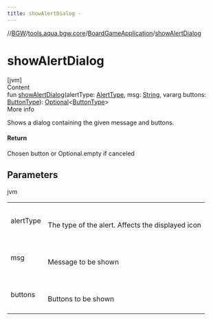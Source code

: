 ```yaml
---
title: showAlertDialog -
---
```

//[BGW](../../../index.md)/[tools.aqua.bgw.core](../index.md)/[BoardGameApplication](index.md)/[showAlertDialog](show-alert-dialog.md)



# showAlertDialog  
[jvm]  
Content  
fun [showAlertDialog](show-alert-dialog.md)(alertType: [AlertType](../../tools.aqua.bgw.dialog/-alert-type/index.md), msg: [String](https://kotlinlang.org/api/latest/jvm/stdlib/kotlin/-string/index.html), vararg buttons: [ButtonType](../../tools.aqua.bgw.dialog/-button-type/index.md)): [Optional](https://docs.oracle.com/javase/8/docs/api/java/util/Optional.html)<[ButtonType](../../tools.aqua.bgw.dialog/-button-type/index.md)>  
More info  


Shows a dialog containing the given message and buttons.



#### Return  


Chosen button or Optional.empty if canceled



## Parameters  
  
jvm  
  
| | |
|---|---|
| <a name="tools.aqua.bgw.core/BoardGameApplication/showAlertDialog/#tools.aqua.bgw.dialog.AlertType#kotlin.String#kotlin.Array[tools.aqua.bgw.dialog.ButtonType]/PointingToDeclaration/"></a>alertType| <a name="tools.aqua.bgw.core/BoardGameApplication/showAlertDialog/#tools.aqua.bgw.dialog.AlertType#kotlin.String#kotlin.Array[tools.aqua.bgw.dialog.ButtonType]/PointingToDeclaration/"></a><br><br>The type of the alert. Affects the displayed icon<br><br>|
| <a name="tools.aqua.bgw.core/BoardGameApplication/showAlertDialog/#tools.aqua.bgw.dialog.AlertType#kotlin.String#kotlin.Array[tools.aqua.bgw.dialog.ButtonType]/PointingToDeclaration/"></a>msg| <a name="tools.aqua.bgw.core/BoardGameApplication/showAlertDialog/#tools.aqua.bgw.dialog.AlertType#kotlin.String#kotlin.Array[tools.aqua.bgw.dialog.ButtonType]/PointingToDeclaration/"></a><br><br>Message to be shown<br><br>|
| <a name="tools.aqua.bgw.core/BoardGameApplication/showAlertDialog/#tools.aqua.bgw.dialog.AlertType#kotlin.String#kotlin.Array[tools.aqua.bgw.dialog.ButtonType]/PointingToDeclaration/"></a>buttons| <a name="tools.aqua.bgw.core/BoardGameApplication/showAlertDialog/#tools.aqua.bgw.dialog.AlertType#kotlin.String#kotlin.Array[tools.aqua.bgw.dialog.ButtonType]/PointingToDeclaration/"></a><br><br>Buttons to be shown<br><br>|
  
  



